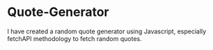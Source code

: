 # Quote-Generator
I have created a random quote generator using Javascript, especially fetchAPI methodology to fetch random quotes.
